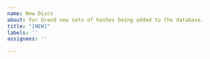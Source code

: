 ```yaml
---
name: New Discs
about: For brand new sets of hashes being added to the database.
title: "[NEW]"
labels: ''
assignees: ''

---
```




